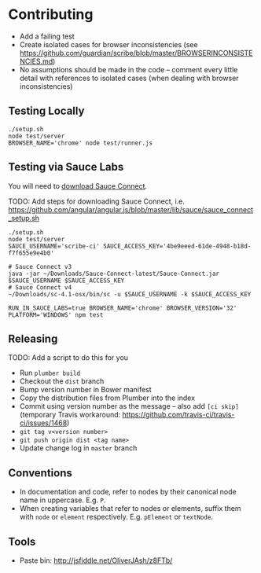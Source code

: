 # Contributing

* Add a failing test
* Create isolated cases for browser inconsistencies (see https://github.com/guardian/scribe/blob/master/BROWSERINCONSISTENCIES.md)
* No assumptions should be made in the code – comment every little detail with
  references to isolated cases (when dealing with browser inconsistencies)

## Testing Locally
```
./setup.sh
node test/server
BROWSER_NAME='chrome' node test/runner.js
```

## Testing via Sauce Labs
You will need to [download Sauce Connect](https://saucelabs.com/docs/connect).

TODO: Add steps for downloading Sauce Connect, i.e. https://github.com/angular/angular.js/blob/master/lib/sauce/sauce_connect_setup.sh
```
./setup.sh
node test/server
SAUCE_USERNAME='scribe-ci' SAUCE_ACCESS_KEY='4be9eeed-61de-4948-b18d-f7f655e9e4b0'

# Sauce Connect v3
java -jar ~/Downloads/Sauce-Connect-latest/Sauce-Connect.jar $SAUCE_USERNAME $SAUCE_ACCESS_KEY
# Sauce Connect v4
~/Downloads/sc-4.1-osx/bin/sc -u $SAUCE_USERNAME -k $SAUCE_ACCESS_KEY

RUN_IN_SAUCE_LABS=true BROWSER_NAME='chrome' BROWSER_VERSION='32' PLATFORM='WINDOWS' npm test
```

## Releasing
TODO: Add a script to do this for you

* Run `plumber build`
* Checkout the `dist` branch
* Bump version number in Bower manifest
* Copy the distribution files from Plumber into the index
* Commit using version number as the message – also add `[ci skip]` (temporary
  Travis workaround: https://github.com/travis-ci/travis-ci/issues/1468)
* `git tag v<version number>`
* `git push origin dist <tag name>`
* Update change log in `master` branch

## Conventions
* In documentation and code, refer to nodes by their canonical node name in
  uppercase. E.g. `P`.
* When creating variables that refer to nodes or elements, suffix them with
  `node` or `element` respectively. E.g. `pElement` or `textNode`.

## Tools
* Paste bin: http://jsfiddle.net/OliverJAsh/z8FTb/
